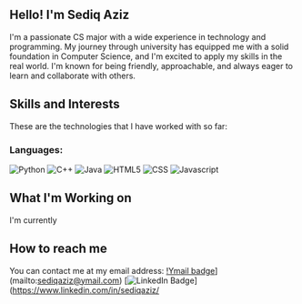 ## Hello! I'm Sediq Aziz
I'm a passionate CS major with a wide experience in technology and programming. My journey through university has equipped me with a solid foundation in Computer Science, and I'm excited to apply my skills in the real world. I'm known for being friendly, approachable, and always eager to learn and collaborate with others.

## Skills and Interests
These are the technologies that I have worked with so far:

### Languages:
![Python](https://img.shields.io/badge/Python-3776AB?style=for-the-badge&logo=python&logoColor=white)
![C++](https://img.shields.io/badge/C%2B%2B-00599C?style=for-the-badge&logo=c%2B%2B&logoColor=white)
![Java](https://img.shields.io/badge/Java-007396?style=for-the-badge&logo=java&logoColor=white)
![HTML5](https://img.shields.io/badge/HTML5-E34F26?style=for-the-badge&logo=html5&logoColor=white)
![CSS](https://img.shields.io/badge/CSS-239120?&style=for-the-badge&logo=css3&logoColor=white)
![Javascript](https://img.shields.io/badge/JavaScript-F7DF1E?style=for-the-badge&logo=JavaScript&logoColor=white)


## What I'm Working on
I'm currently 

## How to reach me
You can contact me at my email address:
[!Ymail badge](https://img.shields.io/badge/Ymail-sediqaziz@ymail.com-D14836?style=for-the-badge&logo=gmail&logoColor=white)](mailto:sediqaziz@ymail.com)
[![LinkedIn Badge](https://img.shields.io/badge/-LinkedIn-blue?style=for-the-badge&logo=Linkedin&logoColor=white&link=https://www.linkedin.com/in/sediqaziz/)](https://www.linkedin.com/in/sediqaziz/
